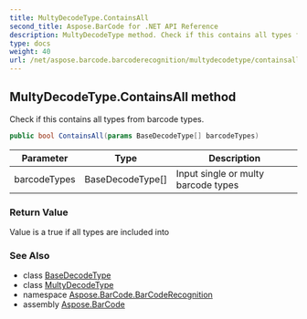 ```yaml
---
title: MultyDecodeType.ContainsAll
second_title: Aspose.BarCode for .NET API Reference
description: MultyDecodeType method. Check if this contains all types from barcode types
type: docs
weight: 40
url: /net/aspose.barcode.barcoderecognition/multydecodetype/containsall/
---
```

## MultyDecodeType.ContainsAll method

Check if this contains all types from barcode types.

```csharp
public bool ContainsAll(params BaseDecodeType[] barcodeTypes)
```

| Parameter | Type | Description |
| --- | --- | --- |
| barcodeTypes | BaseDecodeType[] | Input single or multy barcode types |

### Return Value

Value is a true if all types are included into

### See Also

* class [BaseDecodeType](../../basedecodetype/)
* class [MultyDecodeType](../)
* namespace [Aspose.BarCode.BarCodeRecognition](../../../aspose.barcode.barcoderecognition/)
* assembly [Aspose.BarCode](../../../)


